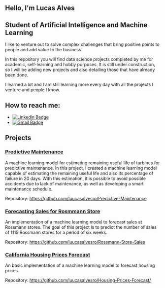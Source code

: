 ## Hello, I'm Lucas Alves
## Student of Artificial Intelligence and Machine Learning

I like to venture out to solve complex challenges that bring positive points to people and add value to the business.

In this repository you will find data science projects completed by me for academic, self-learning and hobby purposes. It is still under construction, so I will be adding new projects and also detailing those that have already been done.

I learned a lot and I am still learning more every day with all the projects I venture and people I know.

## How to reach me:

* [![Linkedin Badge](https://img.shields.io/badge/-LucasAlves-blue?style=flat-square&logo=Linkedin&logoColor=white&link=https://www.linkedin.com/in/lucasalvesro/)](https://www.linkedin.com/in/lucasalvesro/)
* [![Gmail Badge](https://img.shields.io/badge/-luucasalvesro@gmail.com-c14438?style=flat-square&logo=Gmail&logoColor=white&link=mailto:luucasalvesro@gmail.com)](mailto:luucasalvesro@gmail.com)

## Projects

### [Predictive Maintenance](https://github.com/luucasalvesro/Predictive-Maintenance)
  A machine learning model for estimating remaining useful life of turbines for predictive maintenance. In this project, I created a machine learning model capable of estimating the remaining useful life and also its percentage of failure in 20 days. With this estimation, it is possible to avoid possible accidents due to lack of maintenance, as well as developing a smart maintenance schedule.
  
  Repository: https://github.com/luucasalvesro/Predictive-Maintenance

### [Forecasting Sales for Rosmmann Store](https://github.com/luucasalvesro/Rossmann-Store-Sales)
  An implementation of a machine learning model to forecast sales at Rossmann stores. The goal of this project is to predict the number of sales of 1115 Rossmann stores for a period of six weeks.
 
 Repository: https://github.com/luucasalvesro/Rossmann-Store-Sales
  
### [California Housing Prices Forecast](https://github.com/luucasalvesro/Housing-Prices-Forecast/)
  An basic implementation of a machine learning model to forecast housing prices.
  
  Repository: https://github.com/luucasalvesro/Housing-Prices-Forecast/

<!--
**luucasalvesro/luucasalvesro** is a ✨ _special_ ✨ repository because its `README.md` (this file) appears on your GitHub profile.

Here are some ideas to get you started:

- 🔭 I’m currently working on ...
- 🌱 I’m currently learning ...
- 👯 I’m looking to collaborate on ...
- 🤔 I’m looking for help with ...
- 💬 Ask me about ...
- 📫 How to reach me: ...
- 😄 Pronouns: ...
- ⚡ Fun fact: ...
-->
